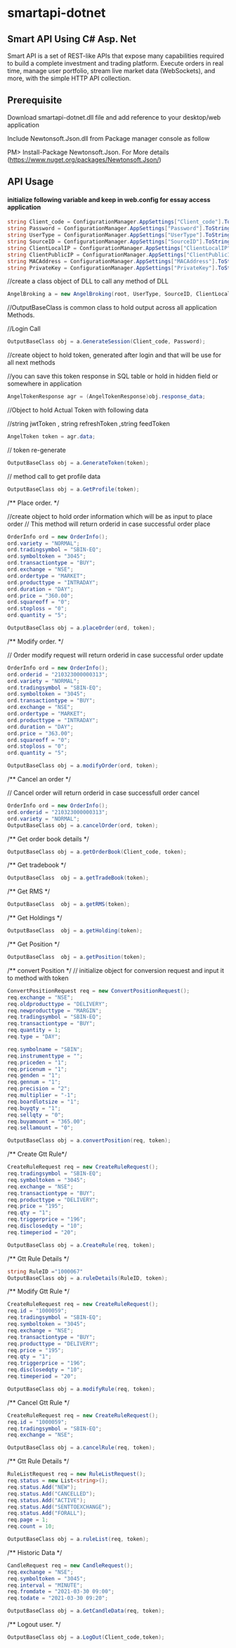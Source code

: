 # smartapi-dotnet

## Smart API Using C# Asp. Net

Smart API is a set of REST-like APIs that expose many capabilities required to build a complete investment and trading platform. 
Execute orders in real time, manage user portfolio, stream live market data (WebSockets), and more, with the simple HTTP API collection.

## Prerequisite 

Download smartapi-dotnet.dll file and add reference to your desktop/web application 

Include Newtonsoft.Json.dll from Package manager console as follow

PM> Install-Package Newtonsoft.Json. 
For More details (https://www.nuget.org/packages/Newtonsoft.Json/)


## API Usage

#### initialize following variable and keep in web.config for essay access application 

```csharp string root = ConfigurationManager.AppSettings["root"].ToString();
string Client_code = ConfigurationManager.AppSettings["Client_code"].ToString();
string Password = ConfigurationManager.AppSettings["Password"].ToString();
string UserType = ConfigurationManager.AppSettings["UserType"].ToString();
string SourceID = ConfigurationManager.AppSettings["SourceID"].ToString();
string ClientLocalIP = ConfigurationManager.AppSettings["ClientLocalIP"].ToString();
string ClientPublicIP = ConfigurationManager.AppSettings["ClientPublicIP"].ToString();
string MACAddress = ConfigurationManager.AppSettings["MACAddress"].ToString();
string PrivateKey = ConfigurationManager.AppSettings["PrivateKey"].ToString();
```
//create a class object of DLL to call any method of DLL
```csharp 
AngelBroking a = new AngelBroking(root, UserType, SourceID, ClientLocalIP, ClientPublicIP, MACAddress, PrivateKey);
```
//OutputBaseClass is common class to hold output across all application Methods.

//Login Call
```csharp 
OutputBaseClass obj = a.GenerateSession(Client_code, Password);
```

//create object to hold token, generated after login and that will be use for all next methods

//you can save this token response in SQL table or hold in hidden field or somewhere in application

```csharp 
AngelTokenResponse agr = (AngelTokenResponse)obj.response_data;
```

//Object to hold Actual Token with following data

//string jwtToken , string refreshToken ,string feedToken

```csharp 
AngelToken token = agr.data;
```

// token re-generate
```csharp 
OutputBaseClass obj = a.GenerateToken(token);
```

// method call to get profile data
```csharp 
OutputBaseClass obj = a.GetProfile(token);
```

/** Place order. */

//create object to hold order information which will be as input to place order
// This method will return orderid in case successful order place

```csharp 
OrderInfo ord = new OrderInfo();
ord.variety = "NORMAL";
ord.tradingsymbol = "SBIN-EQ";
ord.symboltoken = "3045";
ord.transactiontype = "BUY";
ord.exchange = "NSE";
ord.ordertype = "MARKET";
ord.producttype = "INTRADAY";
ord.duration = "DAY";
ord.price = "360.00";
ord.squareoff = "0";
ord.stoploss = "0";
ord.quantity = "5";

OutputBaseClass obj = a.placeOrder(ord, token);
```

/** Modify order. */

// Order modify request will return orderid in case successful order update
```csharp 
OrderInfo ord = new OrderInfo();
ord.orderid = "210323000000313";
ord.variety = "NORMAL";
ord.tradingsymbol = "SBIN-EQ";
ord.symboltoken = "3045";
ord.transactiontype = "BUY";
ord.exchange = "NSE";
ord.ordertype = "MARKET";
ord.producttype = "INTRADAY";
ord.duration = "DAY";
ord.price = "363.00";
ord.squareoff = "0";
ord.stoploss = "0";
ord.quantity = "5";

OutputBaseClass obj = a.modifyOrder(ord, token);
```

/** Cancel an order */

// Cancel order will return orderid in case successfull order cancel
```csharp 
OrderInfo ord = new OrderInfo();
ord.orderid = "210323000000313";
ord.variety = "NORMAL";
OutputBaseClass obj = a.cancelOrder(ord, token);
```

/** Get order book details */
```csharp 
OutputBaseClass obj = a.getOrderBook(Client_code, token);
```

/** Get tradebook */
```csharp 
OutputBaseClass  obj = a.getTradeBook(token);
```

/** Get RMS */
```csharp 
OutputBaseClass  obj = a.getRMS(token);
```

/** Get Holdings */
```csharp 
OutputBaseClass  obj = a.getHolding(token);
```

/** Get Position */
```csharp 
OutputBaseClass  obj = a.getPosition(token);
```

/** convert Position */
// initialize object for conversion request and input it to method with token 
```csharp 
ConvertPositionRequest req = new ConvertPositionRequest();
req.exchange = "NSE";
req.oldproducttype = "DELIVERY";
req.newproducttype = "MARGIN";
req.tradingsymbol = "SBIN-EQ";
req.transactiontype = "BUY";
req.quantity = 1;
req.type = "DAY";

req.symbolname = "SBIN";
req.instrumenttype = "";
req.priceden = "1";
req.pricenum = "1";
req.genden = "1";
req.gennum = "1";
req.precision = "2";
req.multiplier = "-1";
req.boardlotsize = "1";
req.buyqty = "1";
req.sellqty = "0";
req.buyamount = "365.00";
req.sellamount = "0";

OutputBaseClass obj = a.convertPosition(req, token);
```

/** Create Gtt Rule*/
```csharp 
CreateRuleRequest req = new CreateRuleRequest();
req.tradingsymbol = "SBIN-EQ";
req.symboltoken = "3045";
req.exchange = "NSE";
req.transactiontype = "BUY";
req.producttype = "DELIVERY";
req.price = "195";
req.qty = "1";
req.triggerprice = "196";
req.disclosedqty = "10";
req.timeperiod = "20";

OutputBaseClass obj = a.CreateRule(req, token);
```


/** Gtt Rule Details */
```csharp 
string RuleID ="1000067"
OutputBaseClass obj = a.ruleDetails(RuleID, token);
```

/** Modify Gtt Rule */
```csharp 
CreateRuleRequest req = new CreateRuleRequest();
req.id = "1000059";
req.tradingsymbol = "SBIN-EQ";
req.symboltoken = "3045";
req.exchange = "NSE";
req.transactiontype = "BUY";
req.producttype = "DELIVERY";
req.price = "195";
req.qty = "1";
req.triggerprice = "196";
req.disclosedqty = "10";
req.timeperiod = "20";

OutputBaseClass obj = a.modifyRule(req, token);
```

/** Cancel Gtt Rule */
```csharp 
CreateRuleRequest req = new CreateRuleRequest();
req.id = "1000059";
req.tradingsymbol = "SBIN-EQ";
req.exchange = "NSE";

OutputBaseClass obj = a.cancelRule(req, token);
```

/** Gtt Rule Details */
```csharp 
RuleListRequest req = new RuleListRequest();
req.status = new List<string>();
req.status.Add("NEW");
req.status.Add("CANCELLED");
req.status.Add("ACTIVE");
req.status.Add("SENTTOEXCHANGE");
req.status.Add("FORALL");
req.page = 1;
req.count = 10;

OutputBaseClass obj = a.ruleList(req, token);
```

/** Historic Data */
```csharp 
CandleRequest req = new CandleRequest();
req.exchange = "NSE";
req.symboltoken = "3045";
req.interval = "MINUTE";
req.fromdate = "2021-03-30 09:00";
req.todate = "2021-03-30 09:20";

OutputBaseClass obj = a.GetCandleData(req, token);
```


/** Logout user. */
```csharp 
OutputBaseClass obj = a.LogOut(Client_code,token);
```

